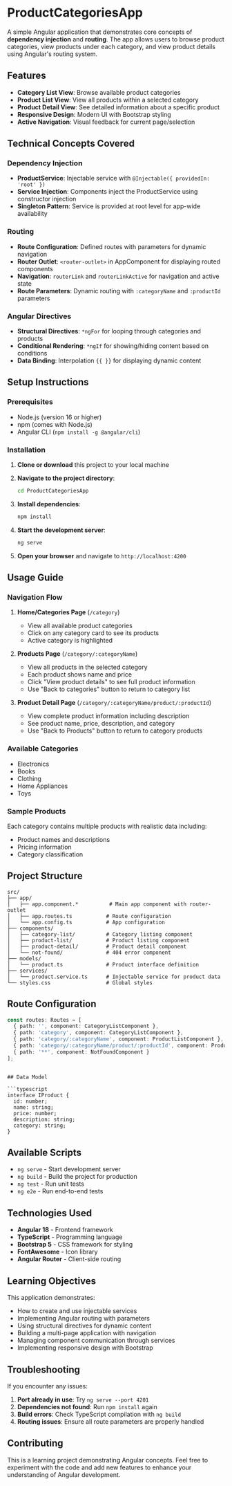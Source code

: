 # ProductCategoriesApp

A simple Angular application that demonstrates core concepts of **dependency injection** and **routing**. The app allows users to browse product categories, view products under each category, and view product details using Angular's routing system.

## Features

- **Category List View**: Browse available product categories
- **Product List View**: View all products within a selected category
- **Product Detail View**: See detailed information about a specific product
- **Responsive Design**: Modern UI with Bootstrap styling
- **Active Navigation**: Visual feedback for current page/selection

## Technical Concepts Covered

### Dependency Injection
- **ProductService**: Injectable service with `@Injectable({ providedIn: 'root' })`
- **Service Injection**: Components inject the ProductService using constructor injection
- **Singleton Pattern**: Service is provided at root level for app-wide availability

### Routing
- **Route Configuration**: Defined routes with parameters for dynamic navigation
- **Router Outlet**: `<router-outlet>` in AppComponent for displaying routed components
- **Navigation**: `routerLink` and `routerLinkActive` for navigation and active state
- **Route Parameters**: Dynamic routing with `:categoryName` and `:productId` parameters

### Angular Directives
- **Structural Directives**: `*ngFor` for looping through categories and products
- **Conditional Rendering**: `*ngIf` for showing/hiding content based on conditions
- **Data Binding**: Interpolation `{{ }}` for displaying dynamic content

## Setup Instructions

### Prerequisites
- Node.js (version 16 or higher)
- npm (comes with Node.js)
- Angular CLI (`npm install -g @angular/cli`)

### Installation

1. **Clone or download** this project to your local machine

2. **Navigate to the project directory**:
   ```bash
   cd ProductCategoriesApp
   ```

3. **Install dependencies**:
   ```bash
   npm install
   ```

4. **Start the development server**:
   ```bash
   ng serve
   ```

5. **Open your browser** and navigate to `http://localhost:4200`

## Usage Guide

### Navigation Flow

1. **Home/Categories Page** (`/category`)
   - View all available product categories
   - Click on any category card to see its products
   - Active category is highlighted

2. **Products Page** (`/category/:categoryName`)
   - View all products in the selected category
   - Each product shows name and price
   - Click "View product details" to see full product information
   - Use "Back to categories" button to return to category list

3. **Product Detail Page** (`/category/:categoryName/product/:productId`)
   - View complete product information including description
   - See product name, price, description, and category
   - Use "Back to Products" button to return to category products

### Available Categories
- Electronics
- Books
- Clothing
- Home Appliances
- Toys

### Sample Products
Each category contains multiple products with realistic data including:
- Product names and descriptions
- Pricing information
- Category classification

## Project Structure

```
src/
├── app/
│   ├── app.component.*          # Main app component with router-outlet
│   ├── app.routes.ts           # Route configuration
│   └── app.config.ts           # App configuration
├── components/
│   ├── category-list/          # Category listing component
│   ├── product-list/           # Product listing component
│   ├── product-detail/         # Product detail component
│   └── not-found/              # 404 error component
├── models/
│   └── product.ts              # Product interface definition
├── services/
│   └── product.service.ts      # Injectable service for product data
└── styles.css                  # Global styles
```

## Route Configuration

```typescript
const routes: Routes = [
  { path: '', component: CategoryListComponent },
  { path: 'category', component: CategoryListComponent },
  { path: 'category/:categoryName', component: ProductListComponent },
  { path: 'category/:categoryName/product/:productId', component: ProductDetailComponent },
  { path: '**', component: NotFoundComponent }
];
```
```

## Data Model

```typescript
interface IProduct {
  id: number;
  name: string;
  price: number;
  description: string;
  category: string;
}
```

## Available Scripts

- `ng serve` - Start development server
- `ng build` - Build the project for production
- `ng test` - Run unit tests
- `ng e2e` - Run end-to-end tests

## Technologies Used

- **Angular 18** - Frontend framework
- **TypeScript** - Programming language
- **Bootstrap 5** - CSS framework for styling
- **FontAwesome** - Icon library
- **Angular Router** - Client-side routing

## Learning Objectives

This application demonstrates:
- How to create and use injectable services
- Implementing Angular routing with parameters
- Using structural directives for dynamic content
- Building a multi-page application with navigation
- Managing component communication through services
- Implementing responsive design with Bootstrap

## Troubleshooting

If you encounter any issues:

1. **Port already in use**: Try `ng serve --port 4201`
2. **Dependencies not found**: Run `npm install` again
3. **Build errors**: Check TypeScript compilation with `ng build`
4. **Routing issues**: Ensure all route parameters are properly handled

## Contributing

This is a learning project demonstrating Angular concepts. Feel free to experiment with the code and add new features to enhance your understanding of Angular development.
